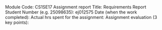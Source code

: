 Module Code: CS1SE17
Assignment report Title: Requirements Report
Student Number (e.g. 25098635): ej012575
Date (when the work completed):
Actual hrs spent for the assignment:
Assignment evaluation (3 key points): 